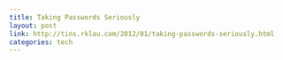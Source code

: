```yaml
---
title: Taking Passwords Seriously
layout: post
link: http://tins.rklau.com/2012/01/taking-passwords-seriously.html
categories: tech
---
```

